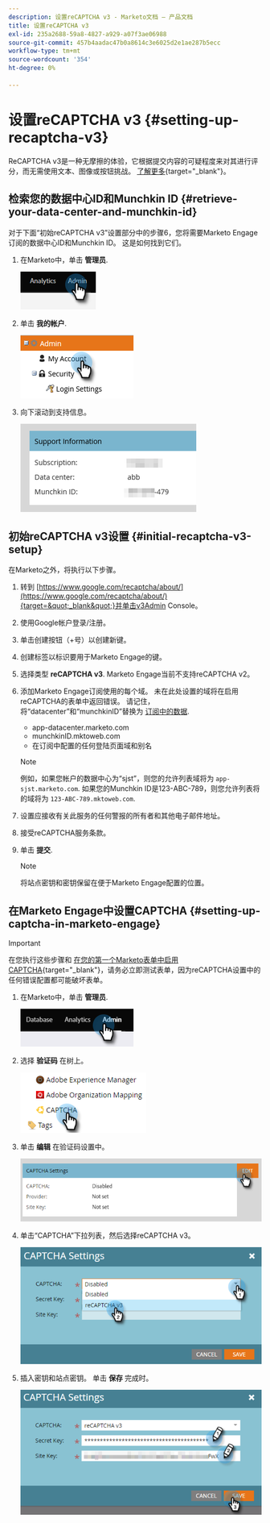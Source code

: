 ```yaml
---
description: 设置reCAPTCHA v3 - Marketo文档 — 产品文档
title: 设置reCAPTCHA v3
exl-id: 235a2688-59a8-4827-a929-a07f3ae06988
source-git-commit: 457b4aadac47b0a8614c3e6025d2e1ae287b5ecc
workflow-type: tm+mt
source-wordcount: '354'
ht-degree: 0%

---
```


# 设置reCAPTCHA v3 {#setting-up-recaptcha-v3}

ReCAPTCHA v3是一种无摩擦的体验，它根据提交内容的可疑程度来对其进行评分，而无需使用文本、图像或按钮挑战。 [了解更多](https://developers.google.com/search/blog/2018/10/introducing-recaptcha-v3-new-way-to){target=&quot;_blank&quot;}。

## 检索您的数据中心ID和Munchkin ID {#retrieve-your-data-center-and-munchkin-id}

对于下面“初始reCAPTCHA v3”设置部分中的步骤6，您将需要Marketo Engage订阅的数据中心ID和Munchkin ID。 这是如何找到它们。

1. 在Marketo中，单击 **管理员**.

   ![](assets/setting-up-recaptcha-v3-1.png)

1. 单击 **我的帐户**.

   ![](assets/setting-up-recaptcha-v3-2.png)

1. 向下滚动到支持信息。

   ![](assets/setting-up-recaptcha-v3-3.png)

## 初始reCAPTCHA v3设置 {#initial-recaptcha-v3-setup}

在Marketo之外，将执行以下步骤。

1. 转到 [https://www.google.com/recaptcha/about/](https://www.google.com/recaptcha/about/){target=&quot;_blank&quot;}并单击v3Admin Console。

1. 使用Google帐户登录/注册。

1. 单击创建按钮（+号）以创建新键。

1. 创建标签以标识要用于Marketo Engage的键。

1. 选择类型 **reCAPTCHA v3**. Marketo Engage当前不支持reCAPTCHA v2。

1. 添加Marketo Engage订阅使用的每个域。 未在此处设置的域将在启用reCAPTCHA的表单中返回错误。 请记住，将“datacenter”和“munchkinID”替换为 [订阅中的数据](#retrieve-your-data-center-and-munchkin-id).

   * app-datacenter.marketo.com
   * munchkinID.mktoweb.com
   * 在订阅中配置的任何登陆页面域和别名

   >[!NOTE]
   >
   >例如，如果您帐户的数据中心为“sjst”，则您的允许列表域将为 `app-sjst.marketo.com`. 如果您的Munchkin ID是123-ABC-789，则您允许列表将的域将为 `123-ABC-789.mktoweb.com`.

1. 设置应接收有关此服务的任何警报的所有者和其他电子邮件地址。

1. 接受reCAPTCHA服务条款。

1. 单击 **提交**.

   >[!NOTE]
   >
   >将站点密钥和密钥保留在便于Marketo Engage配置的位置。

## 在Marketo Engage中设置CAPTCHA {#setting-up-captcha-in-marketo-engage}

>[!IMPORTANT]
>
>在您执行这些步骤和 [在您的第一个Marketo表单中启用CAPTCHA](/help/marketo/product-docs/demand-generation/forms/using-captcha/enable-captcha-in-marketo-forms.md){target=&quot;_blank&quot;}，请务必立即测试表单，因为reCAPTCHA设置中的任何错误配置都可能破坏表单。

1. 在Marketo中，单击 **管理员**.

   ![](assets/setting-up-recaptcha-v3-4.png)

1. 选择 **验证码** 在树上。

   ![](assets/setting-up-recaptcha-v3-5.png)

1. 单击 **编辑** 在验证码设置中。

   ![](assets/setting-up-recaptcha-v3-6.png)

1. 单击“CAPTCHA”下拉列表，然后选择reCAPTCHA v3。

   ![](assets/setting-up-recaptcha-v3-7.png)

1. 插入密钥和站点密钥。 单击 **保存** 完成时。

   ![](assets/setting-up-recaptcha-v3-8.png)
